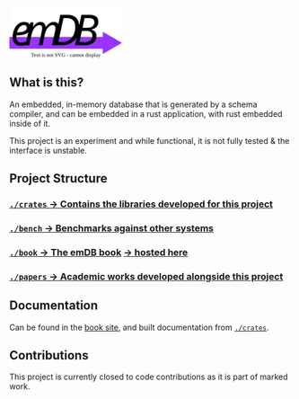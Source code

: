 <img src="./crates/emdb/docs/logo.drawio.svg" alt="emDB" style="vertical-align: middle;" title="emdb logo" width="200"/>

## What is this?
An embedded, in-memory database that is generated by a schema compiler, and can be embedded in a rust application, with rust embedded inside of it.

This project is an experiment and while functional, it is not fully tested & the interface is unstable.

## Project Structure
### [`./crates` → Contains the libraries developed for this project](./crates)
### [`./bench` → Benchmarks against other systems](./bench)
### [`./book` → The emDB book](./book) [→ hosted here](https://oliverkillane.github.io/emDB/)
### [`./papers` → Academic works developed alongside this project](./papers/)

## Documentation
Can be found in the [book site](https://oliverkillane.github.io/emDB/), and built documentation from [`./crates`](./crates/).

## Contributions
This project is currently closed to code contributions as it is part of marked work.
